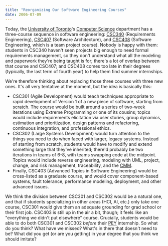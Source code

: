 ```yaml
---
title: "Reorganizing Our Software Engineering Courses"
date: 2006-07-09
---
```

Today, the <a href="http://www.utoronto.ca">University of Toronto</a>'s <a href="http://www.cs.utoronto.ca">Computer Science</a> department has a three-course sequence in software engineering: <a href="http://www.cs.utoronto.ca/~csc340h">CSC340</a> (Requirements Engineering), <a href="http://www.cs.utoronto.ca/~csc407h">CSC407</a> (Software Architecture), and <a href="http://www.cs.utoronto.ca/~csc408h">CSC408</a> (Software Engineering, which is a team project course). Nobody is happy with them: students in CSC340 haven't seen projects big enough to need formal requirements management, so they don't understand what all the modeling and paperwork they're being taught is for; there's a lot of overlap between that course and CSC407; and CSC408 comes too late in their degrees (typically, the last term of fourth year) to help them find summer internships.

We're therefore thinking about replacing those three courses with three new ones. It's all very tentative at the moment, but the idea is basically this:
<ul>
  <li>CSC301 (Agile Development) would teach techniques appropriate to rapid development of Version 1 of a new piece of software, starting from scratch. The course would be built around a series of two-week iterations using Extreme Programming or one of its cousins; topics would include requirements elicitation via user stories, group dynamics, estimation and prioritization, design patterns and refactoring, continuous integration, and professional ethics.</li>
  <li>CSC302 (Large Systems Development) would turn attention to the things you need to do when faced with larger, legacy systems. Instead of starting from scratch, students would have to modify and extend something large that they've inherited; there'd probably be two iterations in teams of 6-8, with teams swapping code at the midpoint.  Topics would include reverse engineering, modeling with UML, project, change, and risk management, traceability, and the <a href="http://www.sei.cmu.edu/cmm/">CMM</a>.</li>
  <li>Finally, CSC403 (Advanced Topics in Software Engineering) would be cross-listed as a graduate course, and would cover component-based systems, fault tolerance, performance modeling, deployment, and other advanced issues.</li>
</ul>
We think the division between CSC301 and CSC302 would be a natural one, and that if students specializing in other areas (HCI, AI, etc.) only take one course, CSC301 would give them an adequate grounding for grad school or their first job.  CSC403 is still up in the air a bit, though; it feels like an "everything we didn't put elsewhere" course. Crucially, students would be able to do both CSC301 and CSC302 <em>before</em> their <a href="http://www.ecf.utoronto.ca/~pey/">PEY</a> internship.
So what do you think? What have we missed? What's in there that doesn't need to be? What did you get (or are you getting) in your degree that you think we should imitate?
